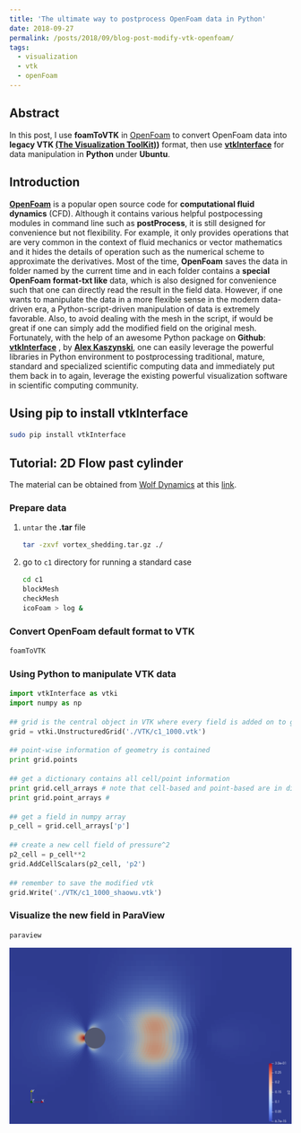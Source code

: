 ```yaml
---
title: 'The ultimate way to postprocess OpenFoam data in Python'
date: 2018-09-27
permalink: /posts/2018/09/blog-post-modify-vtk-openfoam/
tags:
  - visualization
  - vtk
  - openFoam
---
```


## Abstract

In this post, I use **foamToVTK** in [OpenFoam](https://www.openfoam.com/) to convert OpenFoam data into **legacy VTK [(The Visualization ToolKit)](https://www.vtk.org/Wiki/VTK))** format, then use **[vtkInterface](https://github.com/akaszynski/vtkInterface)** for data manipulation in **Python** under **Ubuntu**. 

## Introduction

[**OpenFoam**](https://www.openfoam.com/) is a popular open source code for **computational fluid dynamics** (CFD). Although it contains various helpful postpocessing modules in command line such as **postProcess**, it is still designed for convenience but not flexibility. For example, it only provides operations that are very common in the context of fluid mechanics or vector mathematics and it hides the details of operation such as the numerical scheme to approximate the derivatives. Most of the time, **OpenFoam** saves the data in folder named by the current time and in each folder contains a **special OpenFoam format-txt like** data, which is also designed for convenience such that one can directly read the result in the field data. However, if one wants to manipulate the data in a more flexible sense in the modern data-driven era, a Python-script-driven manipulation of data is extremely favorable. Also, to avoid dealing with the mesh in the script, if would be great if one can simply add the modified field on the original mesh. Fortunately, with the help of an awesome Python package on **Github**: **[vtkInterface](https://github.com/akaszynski/vtkInterface)** , by **[Alex Kaszynski](https://github.com/akaszynski)**, one can easily leverage the powerful libraries in Python environment to postprocessing traditional, mature, standard and specialized scientific computing data and immediately put them back in to again, leverage the existing powerful visualization software in scientific computing community. 

## Using pip to install vtkInterface

```bash
sudo pip install vtkInterface 
```

## Tutorial: 2D Flow past cylinder

The material can be obtained from [Wolf Dynamics](http://www.wolfdynamics.com) at this [link](http://www.wolfdynamics.com/images/begtuts/vortex_shedding.tar.gz). 

### Prepare data

1. `untar` the **.tar** file

   ```bash
   tar -zxvf vortex_shedding.tar.gz ./
   ```

2. go to `c1` directory for running a standard case

   ```bash
   cd c1
   blockMesh
   checkMesh
   icoFoam > log &
   ```

### Convert OpenFoam default format to VTK

```bash
foamToVTK
```

### Using Python to manipulate VTK data

```python
import vtkInterface as vtki
import numpy as np

## grid is the central object in VTK where every field is added on to grid
grid = vtki.UnstructuredGrid('./VTK/c1_1000.vtk')

## point-wise information of geometry is contained
print grid.points

## get a dictionary contains all cell/point information
print grid.cell_arrays # note that cell-based and point-based are in different size
print grid.point_arrays # 

## get a field in numpy array
p_cell = grid.cell_arrays['p']

## create a new cell field of pressure^2
p2_cell = p_cell**2
grid.AddCellScalars(p2_cell, 'p2')

## remember to save the modified vtk
grid.Write('./VTK/c1_1000_shaowu.vtk')
```

### Visualize the new field in ParaView

```bash
paraview  
```


![Screen shot](/images/blog-10-20-save.png)
